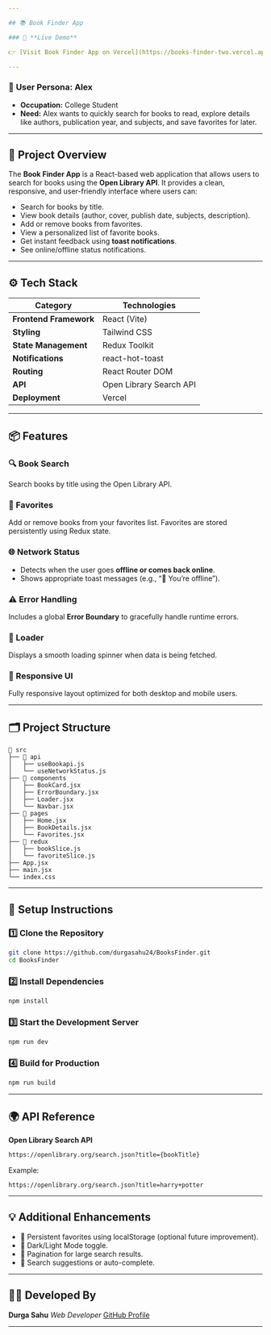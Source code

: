 ```yaml
---

## 📚 Book Finder App

### 🔗 **Live Demo**

👉 [Visit Book Finder App on Vercel](https://books-finder-two.vercel.app/)

---
```


### 👤 **User Persona: Alex**

* **Occupation:** College Student
* **Need:** Alex wants to quickly search for books to read, explore details like authors, publication year, and subjects, and save favorites for later.

---

## 🧠 **Project Overview**

The **Book Finder App** is a React-based web application that allows users to search for books using the **Open Library API**.
It provides a clean, responsive, and user-friendly interface where users can:

* Search for books by title.
* View book details (author, cover, publish date, subjects, description).
* Add or remove books from favorites.
* View a personalized list of favorite books.
* Get instant feedback using **toast notifications**.
* See online/offline status notifications.

---

## ⚙️ **Tech Stack**

| Category               | Technologies            |
| ---------------------- | ----------------------- |
| **Frontend Framework** | React (Vite)            |
| **Styling**            | Tailwind CSS            |
| **State Management**   | Redux Toolkit           |
| **Notifications**      | react-hot-toast         |
| **Routing**            | React Router DOM        |
| **API**                | Open Library Search API |
| **Deployment**         | Vercel                  |

---

## 📦 **Features**

### 🔍 Book Search

Search books by title using the Open Library API.

### 💖 Favorites

Add or remove books from your favorites list.
Favorites are stored persistently using Redux state.

### 🌐 Network Status

* Detects when the user goes **offline or comes back online**.
* Shows appropriate toast messages (e.g., “🚫 You’re offline”).

### ⚠️ Error Handling

Includes a global **Error Boundary** to gracefully handle runtime errors.

### 💫 Loader

Displays a smooth loading spinner when data is being fetched.

### 📱 Responsive UI

Fully responsive layout optimized for both desktop and mobile users.

---

## 🗂️ **Project Structure**

```
📁 src
├── 📂 api
│   ├── useBookapi.js
│   └── useNetworkStatus.js
├── 📂 components
│   ├── BookCard.jsx
│   ├── ErrorBoundary.jsx
│   ├── Loader.jsx
│   └── Navbar.jsx
├── 📂 pages
│   ├── Home.jsx
│   ├── BookDetails.jsx
│   └── Favorites.jsx
├── 📂 redux
│   ├── bookSlice.js
│   └── favoriteSlice.js
├── App.jsx
├── main.jsx
└── index.css
```

---

## 🚀 **Setup Instructions**

### 1️⃣ Clone the Repository

```bash
git clone https://github.com/durgasahu24/BooksFinder.git
cd BooksFinder
```

### 2️⃣ Install Dependencies

```bash
npm install
```

### 3️⃣ Start the Development Server

```bash
npm run dev
```

### 4️⃣ Build for Production

```bash
npm run build
```

---

## 🌍 **API Reference**

**Open Library Search API**

```bash
https://openlibrary.org/search.json?title={bookTitle}
```

Example:

```
https://openlibrary.org/search.json?title=harry+potter
```

---

## 💡 **Additional Enhancements**

* 🔄 Persistent favorites using localStorage (optional future improvement).
* 🌙 Dark/Light Mode toggle.
* 📖 Pagination for large search results.
* 🧭 Search suggestions or auto-complete.

---

## 🧑‍💻 **Developed By**

**Durga Sahu**
*Web Developer*
[GitHub Profile](https://github.com/durgasahu24)

---

